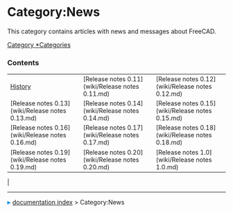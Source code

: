 # Category:News
This category contains articles with news and messages about FreeCAD.

[Category   *Categories](Category_Categories.md)

### Contents

|     |     |     |
| --- | --- | --- |
| [History](wiki/History.md) | [Release notes 0.11](wiki/Release notes 0.11.md) | [Release notes 0.12](wiki/Release notes 0.12.md) |
| [Release notes 0.13](wiki/Release notes 0.13.md) | [Release notes 0.14](wiki/Release notes 0.14.md) | [Release notes 0.15](wiki/Release notes 0.15.md) |
| [Release notes 0.16](wiki/Release notes 0.16.md) | [Release notes 0.17](wiki/Release notes 0.17.md) | [Release notes 0.18](wiki/Release notes 0.18.md) |
| [Release notes 0.19](wiki/Release notes 0.19.md) | [Release notes 0.20](wiki/Release notes 0.20.md) | [Release notes 1.0](wiki/Release notes 1.0.md) |
|



---
![](images/Right_arrow.png) [documentation index](../README.md) > Category:News

